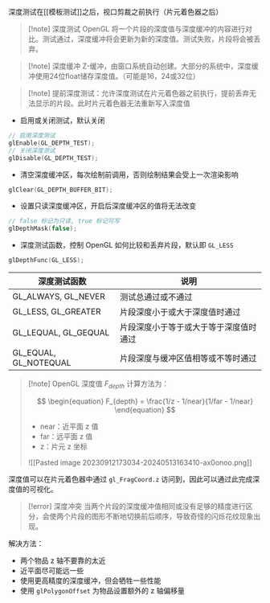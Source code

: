 深度测试在[[模板测试]]之后，视口剪裁之前执行（片元着色器之后）

>[!note] 深度测试
>OpenGL 将一个片段的深度值与深度缓冲的内容进行对比。测试通过，深度缓冲将会更新为新的深度值。测试失败，片段将会被丢弃。

>[!note] 深度缓冲
>Z-缓冲，由窗口系统自动创建。大部分的系统中，深度缓冲使用24位float储存深度值。（可能是16，24或32位）

>[!note] 提前深度测试：允许深度测试在片元着色器之前执行，提前丢弃无法显示的片段。此时片元着色器无法重新写入深度值

* 启用或关闭测试，默认关闭

```cpp
// 启用深度测试
glEnable(GL_DEPTH_TEST);
// 关闭深度测试
glDisable(GL_DEPTH_TEST);
```

* 清空深度缓冲区，每次绘制前调用，否则绘制结果会受上一次渲染影响

```cpp
glClear(GL_DEPTH_BUFFER_BIT);
```

* 设置只读深度缓冲区，开启后深度缓冲区的值将无法改变

```cpp
// false 标记为只读, true 标记可写
glDepthMask(false);
```

* 深度测试函数，控制 OpenGL 如何比较和丢弃片段，默认即 `GL_LESS`

```cpp
glDepthFunc(GL_LESS);
```

| 深度测试函数                | 说明                  |
| --------------------- | ------------------- |
| GL_ALWAYS, GL_NEVER   | 测试总通过或不通过           |
| GL_LESS, GL_GREATER   | 片段深度小于或大于深度值时通过     |
| GL_LEQUAL, GL_GEQUAL  | 片段深度小于等于或大于等于深度值时通过 |
| GL_EQUAL, GL_NOTEQUAL | 片段深度与缓冲区值相等或不等时通过   |

> [!note] OpenGL 深度值 $F_{depth}$ 计算方法为：
>
> $$
> \begin{equation} F_{depth} = \frac{1/z - 1/near}{1/far - 1/near} \end{equation}
> $$
>
> * near：近平面 z 值
> * far：远平面 z 值
> * z：片元 z 坐标
>
> ![[Pasted image 20230912173034-20240513163410-ax0onoo.png]]

深度值可以在片元着色器中通过 `gl_FragCoord.z` 访问到，因此可以通过此完成深度值的可视化。

> [!error] 深度冲突
> 当两个片段的深度缓冲值相同或没有足够的精度进行区分，会使两个片段的图形不断地切换前后顺序，导致奇怪的闪烁花纹现象出现。

解决方法：
* 两个物品 z 轴不要靠的太近
* 近平面尽可能远一些
* 使用更高精度的深度缓冲，但会牺牲一些性能
* 使用 `glPolygonOffset` 为物品设置额外的 z 轴偏移量

‍
